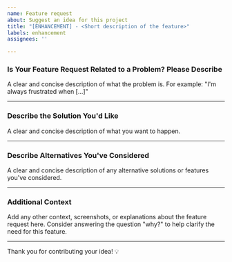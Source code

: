 ```yaml
---
name: Feature request
about: Suggest an idea for this project
title: "[ENHANCEMENT] - <Short description of the feature>"
labels: enhancement
assignees: ''

---
```


### Is Your Feature Request Related to a Problem? Please Describe
A clear and concise description of what the problem is. For example: "I'm always frustrated when [...]"

---

### Describe the Solution You'd Like
A clear and concise description of what you want to happen.

---

### Describe Alternatives You've Considered
A clear and concise description of any alternative solutions or features you've considered.

---

### Additional Context
Add any other context, screenshots, or explanations about the feature request here. Consider answering the question "why?" to help clarify the need for this feature.

---

Thank you for contributing your idea! 💡

